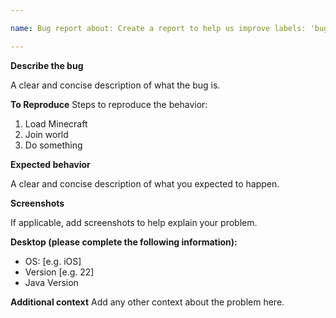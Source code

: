 ```yaml
---

name: Bug report about: Create a report to help us improve labels: 'bug' assignees: 'GT3CH1'

---
```


**Describe the bug**

A clear and concise description of what the bug is.

**To Reproduce**
Steps to reproduce the behavior:

1. Load Minecraft
2. Join world
3. Do something

**Expected behavior**

A clear and concise description of what you expected to happen.

**Screenshots**

If applicable, add screenshots to help explain your problem.

**Desktop (please complete the following information):**

- OS: [e.g. iOS]
- Version [e.g. 22]
- Java Version

**Additional context**
Add any other context about the problem here.